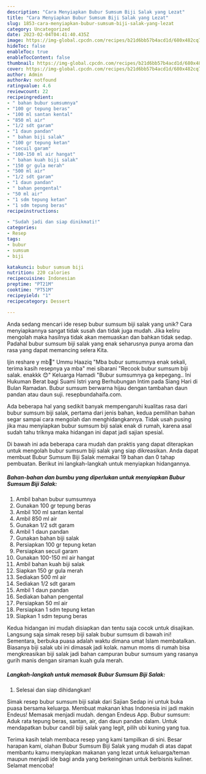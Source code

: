 ```yaml
---
description: "Cara Menyiapkan Bubur Sumsum Biji Salak yang Lezat"
title: "Cara Menyiapkan Bubur Sumsum Biji Salak yang Lezat"
slug: 1853-cara-menyiapkan-bubur-sumsum-biji-salak-yang-lezat
category: Uncategorized
date: 2023-02-04T04:41:40.435Z
image: https://img-global.cpcdn.com/recipes/b21d6bb57b4acd1d/680x482cq70/bubur-sumsum-biji-salak-foto-resep-utama.jpg
hideToc: false
enableToc: true
enableTocContent: false
thumbnail: https://img-global.cpcdn.com/recipes/b21d6bb57b4acd1d/680x482cq70/bubur-sumsum-biji-salak-foto-resep-utama.jpg
cover: https://img-global.cpcdn.com/recipes/b21d6bb57b4acd1d/680x482cq70/bubur-sumsum-biji-salak-foto-resep-utama.jpg
author: Admin
authorAv: notfound
ratingvalue: 4.6
reviewcount: 22
recipeingredient:
- " bahan bubur sumsumnya"
- "100 gr tepung beras"
- "100 ml santan kental"
- "850 ml air"
- "1/2 sdt garam"
- "1 daun pandan"
- " bahan biji salak"
- "100 gr tepung ketan"
- "secuil garam"
- "100-150 ml air hangat"
- " bahan kuah biji salak"
- "150 gr gula merah"
- "500 ml air"
- "1/2 sdt garam"
- "1 daun pandan"
- " bahan pengental"
- "50 ml air"
- "1 sdm tepung ketan"
- "1 sdm tepung beras"
recipeinstructions:

- "Sudah jadi dan siap dinikmati!"
categories:
- Resep
tags:
- bubur
- sumsum
- biji

katakunci: bubur sumsum biji 
nutrition: 220 calories
recipecuisine: Indonesian
preptime: "PT21M"
cooktime: "PT51M"
recipeyield: "1"
recipecategory: Dessert

---
```





Anda sedang mencari ide resep bubur sumsum biji salak yang unik? Cara menyiapkannya sangat tidak susah dan tidak juga mudah. Jika keliru mengolah maka hasilnya tidak akan memuaskan dan bahkan tidak sedap. Padahal bubur sumsum biji salak yang enak seharusnya punya aroma dan rasa yang dapat memancing selera Kita.





Ijin reshare y mb💜&#34; Ummu Haaziq &#34;Mba bubur sumsumnya enak sekali, terima kasih resepnya ya mba&#34; mei sibarani &#34;Recook bubur sumsum biji salak. enakkk 😊&#34; Keluarga Hamadi &#34;Bubur sumsumnya ga kepegang.. Ini Hukuman Berat bagi Suami Istri yang Berhubungan Intim pada Siang Hari di Bulan Ramadan. Bubur sumsum berwarna hijau dengan tambahan daun pandan atau daun suji. resepbundahaifa.com.

Ada beberapa hal yang sedikit banyak mempengaruhi kualitas rasa dari bubur sumsum biji salak, pertama dari jenis bahan, kedua pemilihan bahan segar sampai cara mengolah dan menghidangkannya. Tidak usah pusing jika mau menyiapkan bubur sumsum biji salak enak di rumah, karena asal sudah tahu triknya maka hidangan ini dapat jadi sajian spesial.






Di bawah ini ada beberapa cara mudah dan praktis yang dapat diterapkan untuk mengolah bubur sumsum biji salak yang siap dikreasikan. Anda dapat membuat Bubur Sumsum Biji Salak memakai 19 bahan dan 0 tahap pembuatan. Berikut ini langkah-langkah untuk menyiapkan hidangannya.

<!--inarticleads1-->

##### Bahan-bahan dan bumbu yang diperlukan untuk menyiapkan Bubur Sumsum Biji Salak:

1. Ambil  bahan bubur sumsumnya
1. Gunakan 100 gr tepung beras
1. Ambil 100 ml santan kental
1. Ambil 850 ml air
1. Gunakan 1/2 sdt garam
1. Ambil 1 daun pandan
1. Gunakan  bahan biji salak
1. Persiapkan 100 gr tepung ketan
1. Persiapkan secuil garam
1. Gunakan 100-150 ml air hangat
1. Ambil  bahan kuah biji salak
1. Siapkan 150 gr gula merah
1. Sediakan 500 ml air
1. Sediakan 1/2 sdt garam
1. Ambil 1 daun pandan
1. Sediakan  bahan pengental
1. Persiapkan 50 ml air
1. Persiapkan 1 sdm tepung ketan
1. Siapkan 1 sdm tepung beras


Kedua hidangan ini mudah disiapkan dan tentu saja cocok untuk disajikan. Langsung saja simak resep biji salak bubur sumsum di bawah ini! Sementara, berbuka puasa adalah waktu dimana umat Islam membatalkan. Biasanya biji salak ubi ini dimasak jadi kolak. namun moms di rumah bisa mengkreasikan biji salak jadi bahan campuran bubur sumsum yang rasanya gurih manis dengan siraman kuah gula merah. 

<!--inarticleads2-->

##### Langkah-langkah untuk memasak Bubur Sumsum Biji Salak:


1. Selesai dan siap dihidangkan!

Simak resep bubur sumsum biji salak dari Sajian Sedap ini untuk buka puasa bersama keluarga. Membuat makanan khas Indonesia ini jadi makin Endeus! Memasak menjadi mudah. dengan Endeus App. Bubur sumsum: Aduk rata tepung beras, santan, air, dan daun pandan dalam. Untuk mendapatkan bubur candil biji salak yang legit, pilih ubi kuning yang tua. 

Terima kasih telah membaca resep yang kami tampilkan di sini. Besar harapan kami, olahan Bubur Sumsum Biji Salak yang mudah di atas dapat membantu kamu menyiapkan makanan yang lezat untuk keluarga/teman maupun menjadi ide bagi anda yang berkeinginan untuk berbisnis kuliner. Selamat mencoba!
